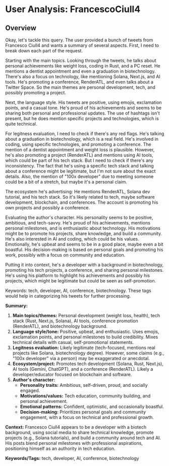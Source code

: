 # User Analysis: FrancescoCiull4

## Overview

<think>
Okay, let's tackle this query. The user provided a bunch of tweets from Francesco Ciull4 and wants a summary of several aspects. First, I need to break down each part of the request.

Starting with the main topics. Looking through the tweets, he talks about personal achievements like weight loss, coding in Rust, and a PC reset. He mentions a dentist appointment and even a graduation in biotechnology. There's also a focus on technology, like mentioning Solana, Next.js, and AI tools. He's promoting a conference, RenderATL, and even talks about a Twitter Space. So the main themes are personal development, tech, and possibly promoting a project.

Next, the language style. His tweets are positive, using emojis, exclamation points, and a casual tone. He's proud of his achievements and seems to be sharing both personal and professional updates. The use of hashtags isn't present, but he does mention specific projects and technologies, which is quite technical.

For legitness evaluation, I need to check if there's any red flags. He's talking about a graduation in biotechnology, which is a real field. He's involved in coding, using specific technologies, and promoting a conference. The mention of a dentist appointment and weight loss is plausible. However, he's also promoting a project (RenderATL) and mentions using AI tools, which could be part of his tech stack. But I need to check if there's any inconsistency. The fact that he's using a specific tech stack and talking about a conference might be legitimate, but I'm not sure about the exact details. Also, the mention of "100x developer" due to meeting someone could be a bit of a stretch, but maybe it's a personal claim.

The ecosystem he's advertising: He mentions RenderATL, Solana dev tutorial, and his tech stack. So it's likely related to tech, maybe software development, blockchain, and conferences. The account is promoting his own projects and possibly a conference.

Evaluating the author's character. His personality seems to be positive, ambitious, and tech-savvy. He's proud of his achievements, mentions personal milestones, and is enthusiastic about technology. His motivations might be to promote his projects, share knowledge, and build a community. He's also interested in AI and coding, which could be his values. Emotionally, he's upbeat and seems to be in a good place, maybe even a bit boastful. His decision-making is based on personal goals and promoting his work, possibly with a focus on community and education.

Putting it into context, he's a developer with a background in biotechnology, promoting his tech projects, a conference, and sharing personal milestones. He's using his platform to highlight his achievements and possibly his projects, which might be legitimate but could be seen as self-promotion.

Keywords: tech, developer, AI, conference, biotechnology. These tags would help in categorizing his tweets for further processing.
</think>

**Summary:**  
1. **Main topics/themes:** Personal development (weight loss, health), tech stack (Rust, Next.js, Solana), AI tools, conference promotion (RenderATL), and biotechnology background.  
2. **Language style/tone:** Positive, upbeat, and enthusiastic. Uses emojis, exclamation points, and personal milestones to build credibility. Mixes technical details with casual, self-promotional statements.  
3. **Legitness evaluation:** Likely legitimate (tech-focused, mentions real projects like Solana, biotechnology degree). However, some claims (e.g., "100x developer" via a person) may be exaggerated or anecdotal.  
4. **Ecosystem/project:** Promotes tech development (Solana, Rust, Next.js), AI tools (Gemini, ChatGPT), and a conference (RenderATL). Likely a developer/educator focused on blockchain and software.  
5. **Author's character:**  
   - **Personality traits:** Ambitious, self-driven, proud, and socially engaged.  
   - **Motivations/values:** Tech education, community building, and personal achievement.  
   - **Emotional patterns:** Confident, optimistic, and occasionally boastful.  
   - **Decision-making:** Prioritizes personal goals and community engagement, with a focus on technical and professional growth.  

**Context:** Francesco Ciull4 appears to be a developer with a biotech background, using social media to share technical knowledge, promote projects (e.g., Solana tutorials), and build a community around tech and AI. His posts blend personal milestones with professional aspirations, positioning himself as an authority in tech education.  

**Keywords/Tags:** tech, developer, AI, conference, biotechnology